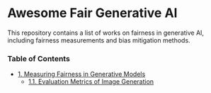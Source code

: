 # Awesome Fair Generative AI
This repository contains a list of works on fairness in generative AI, including fairness measurements and bias mitigation methods.

### Table of Contents
- [1. Measuring Fairness in Generative Models](#1.)
  - [1.1. Evaluation Metrics of Image Generation](#1.1.)
